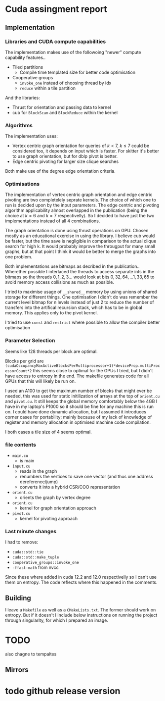 # Cuda assingment report

## Implementation

### Libraries and CUDA compute capabilities
The implementation makes use of the followoing "newer" compute capability features..
- Tiled partitions
    - Compile time templated size for better code optimisation
- Cooperative groups
    - `invoke_one` instead of choosing thread by idx
    - `reduce` within a tile partition

And the libraries:
- Thrust for orientation and passing data to kernel
- cub for `BlockScan` and `BlockReduce` within the kernel

### Algorithms
The implementation uses:
- Vertex centric graph orientation for queries of $k < 7$, $k \leq 7$ could be considered too, it depends on input which is faster. For skitter it's better to use graph orientation, but for dblp pivot is better.
- Edge centric pivoting for larger size clique searches

Both make use of the degree edge orientation criteria.


### Optimisations
The implementation of vertex centric graph orientation and edge centric pivoting are two completelely seprate kernels. The choice of which one to run is decided upon by the input parameters. The edge centric and pivoting algorithm applicability almost overlapped in the publication (being the choice at $k=6$ and $k=7$ respectivelly). So I decided to have just the two implementations instead of all 4 combinations.

The graph orientation is done using thrust operations on GPU. Chosen mostly as an educational exercise in using the library. I believe cub would be faster, but the time save is negligible in comparison to the actual clique search for high k. It would probably improve the througput for many small graphs, but at that point I think it would be better to merge the graphs into one problem.

Both implementations use bitmaps as decribed in the publication.. Wherether possible I interlaced the threads to access separate ints in the bitmaps so the threads $0,1,2,3...$ would look at bits $0,32,64,...1,33,65$ to avoid memory access collisions as much as possible.

I tried to maximise usage of `__shared__` memory by using unions of shared storage for different things. One optimisation I didn't do was remember the current level bitmap for n levels instead of just 2 to reduce the number of transfers into the artifical recursion stack, which has to be in global memory. This applies only to the pivot kernel.

I tried to use `const` and `restrict` where possible to allow the compiler better optimisation

### Parameter Selection
Seems like 128 threads per block are optimal.

Blocks per grid are `(cudaOccupancyMaxActiveBlocksPerMultiprocessor+1)*deviceProp.multiProcessorCount*2` this seems close to optimal for the GPUs I tried, but I didn't have access to entropy in the end. The makefile generates code for all GPUs that this will likely be run on.

I used an A100 to get the maximum number of blocks that might ever be needed, this was used for static initilization of arrays at the top of `orient.cu` and `pivot.cu`. It still keeps the global memory comfortably below the 4GB I have in my laptop's P1000 so it should be fine for any machine this is run on. I could have done dynamic allocation, but I assumed it introduces corner cases for portability; mainly because of my lack of knowledge of register and memory allocation in optimised machine code compilation.

I both cases a tile size of $4$ seems optimal.

### file contents
- `main.cu`
    - is main
- `input.cu` 
    - reads in the graph
    - renumbers the vertices to save one vector (and thus one address dereference/jump)
    - converts it into a hybrid CSR/COO representation
- `orient.cu`
    - orients the graph by vertex degree
- `orient.cu`
    - kernel for graph orientation approach
- `pivot.cu`
    - kernel for pivoting approach


### Last minute changes
I had to remove:
- `cuda::std::tie`
- `cuda::std::make_tuple`
- `cooperative_groups::invoke_one`
- `-ffast-math` from nvcc

Since these where added in cuda 12.2 and 12.0 respectivelly so I can't use them on entropy. The code reflects where this happened in the comments.


## Building
I leave a `Makefile` as well as a `CMakeLists.txt`. The former should work on entropy. But if it doesn't I include below instructions on running the project through singularity, for which I prepared an image.

# TODO
also chagne to tempaltes

## Mirrors
# todo github release version





